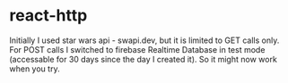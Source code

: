 # react-http

Initially I used star wars api - swapi.dev, but it is limited to GET calls only. 
For POST calls I switched to firebase Realtime Database in test mode (accessable for 30 days since the day I created it). So it might now work when you try.
